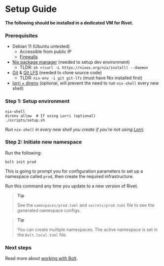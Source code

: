 # Setup Guide

**The following should be installed in a dedicated VM for Rivet.**

### Prerequisites

-   Debian 11 (Ubuntu untested)
    - Accessible from public IP
    - [Firewalls](./doc/DEV_FIREWALLS.md)
-   [Nix package manager](https://nixos.org/download.html) (needed to setup dev environment)
    -   TLDR: `sh <(curl -L https://nixos.org/nix/install) --daemon`
-   [Git](https://git-scm.com/) & [Git LFS](https://git-lfs.com/) (needed to clone source code)
    -   TLDR: `nix-env -i git git-lfs` (must have Nix installed first)
-   [lorri + direnv](https://github.com/nix-community/lorri) (optional, will prevent the need to run `nix-shell` every new shell)

### Step 1: Setup environment

```
nix-shell
direnv allow  # If using Lorri (optional)
./scripts/setup.sh
```

_Run `nix-shell` in every new shell you create if you're not using [Lorri](https://github.com/nix-community/lorri)._

### Step 2: Initiate new namespace

Run the following:

```
bolt init prod
```

This is going to prompt you for configuration parameters to set up a namespace called `prod`, then create the required infrastructure.

Run this command any time you update to a new version of Rivet.


> **Tip**
>
> See the `namespaces/prod.toml` and `secrets/prod.toml` file to see the generated namespace configs.

> **Tip**
>
> You can create multiple namespaces. The active namespace is set in the `Bolt.local.toml` file.

### Next steps

Read more about [working with Bolt](./bolt/README.md).
